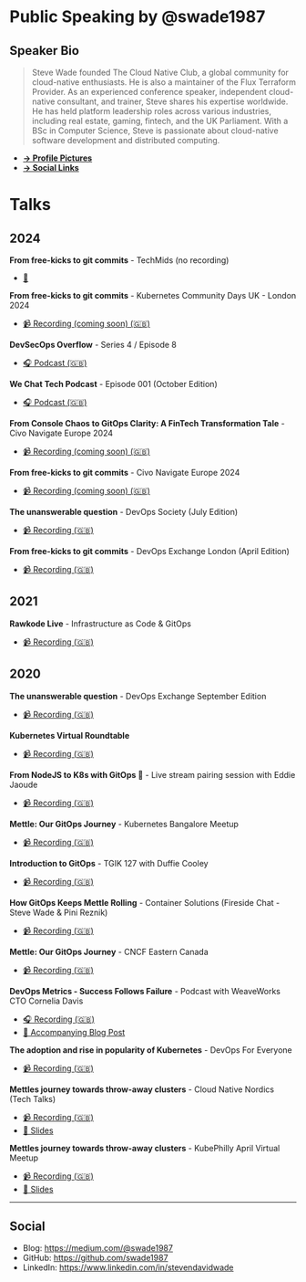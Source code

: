 # Public Speaking by @swade1987

## Speaker Bio

>Steve Wade founded The Cloud Native Club, a global community for cloud-native enthusiasts. He is also a maintainer of the Flux Terraform Provider.
>As an experienced conference speaker, independent cloud-native consultant, and trainer, Steve shares his expertise worldwide.
>He has held platform leadership roles across various industries, including real estate, gaming, fintech, and the UK Parliament.
>With a BSc in Computer Science, Steve is passionate about cloud-native software development and distributed computing.

- **[&rarr; Profile Pictures](assets/profile-pictures.md)**
- **[&rarr; Social Links](#social)**

# Talks

## 2024

**From free-kicks to git commits** - TechMids (no recording)

- [🔗](https://conf.techmids.io/speakers/SteveWade)

**From free-kicks to git commits** - Kubernetes Community Days UK - London 2024

- [📹 Recording (coming soon) (🇬🇧)](TBC)

**DevSecOps Overflow** - Series 4 / Episode 8

- [🎧 Podcast (🇬🇧)](https://open.spotify.com/episode/6Cvyct2mT0p7BdOMbfkCv9?si=8f26a2a396c64578)

**We Chat Tech Podcast** - Episode 001 (October Edition)

- [🎧 Podcast (🇬🇧)](https://open.spotify.com/episode/0C7IUJ1dolPYDisKfCgA8K?si=G1m0zz_iRvegDjMHFjxdKA)

**From Console Chaos to GitOps Clarity: A FinTech Transformation Tale** - Civo Navigate Europe 2024

- [📹 Recording (coming soon) (🇬🇧)](TBC)

**From free-kicks to git commits** - Civo Navigate Europe 2024

- [📹 Recording (coming soon) (🇬🇧)](TBC)

**The unanswerable question** - DevOps Society (July Edition)

- [📹 Recording (🇬🇧)](https://youtu.be/Xa1fjHHfeXg?si=ZU8HqPqwvT7RtdhY)

**From free-kicks to git commits** - DevOps Exchange London (April Edition)

- [📹 Recording (🇬🇧)](https://youtu.be/XOhqTARQfD4?si=BNdpakqYbu4s98Ec)

## 2021

**Rawkode Live** - Infrastructure as Code & GitOps

- [📹 Recording (🇬🇧)](https://www.youtube.com/watch?v=s9zjayZ1oxA)


## 2020

**The unanswerable question** - DevOps Exchange September Edition

- [📹 Recording (🇬🇧)](https://www.youtube.com/watch?v=poXBQ0gLMsI)

**Kubernetes Virtual Roundtable**

- [📹 Recording (🇬🇧)](https://www.youtube.com/watch?v=8oBdZn052Kk)

**From NodeJS to K8s with GitOps 🚀** - Live stream pairing session with Eddie Jaoude

- [📹 Recording (🇬🇧)](https://www.youtube.com/watch?v=oIemUNSU9Lw)

**Mettle: Our GitOps Journey** - Kubernetes Bangalore Meetup

- [📹 Recording (🇬🇧)](https://www.youtube.com/watch?v=qZS8Omi2Zsg)

**Introduction to GitOps** - TGIK 127 with Duffie Cooley 

- [📹 Recording (🇬🇧)](https://www.youtube.com/watch?v=F70wRexHIwg)

**How GitOps Keeps Mettle Rolling** - Container Solutions (Fireside Chat - Steve Wade & Pini Reznik)

- [📹 Recording (🇬🇧)](https://www.youtube.com/watch?v=2rJIjiMkVEA)

**Mettle: Our GitOps Journey** - CNCF Eastern Canada

- [📹 Recording (🇬🇧)](https://youtu.be/Aic7zI_Ddz0?t=1922)

**DevOps Metrics - Success Follows Failure** - Podcast with WeaveWorks CTO Cornelia Davis

- [🎧 Recording (🇬🇧)](https://episodes.buzzsprout.com/i5e5st4mrerl8xoi7im5u9liy22m?)
- [📜 Accompanying Blog Post](https://www.weave.works/blog/devops-metrics-success-follows-failure)

**The adoption and rise in popularity of Kubernetes** - DevOps For Everyone

- [📹 Recording (🇬🇧)](https://www.youtube.com/watch?v=ekWwezcKkUE)

**Mettles journey towards throw-away clusters** - Cloud Native Nordics (Tech Talks)

- [📹 Recording (🇬🇧)](https://www.youtube.com/watch?v=zSKCHZ3wpFM)
- [📜 Slides](https://www.slideshare.net/stevenwade1987/mettles-journey-towards-throw-away-clusters-cloud-native-nordics)

**Mettles journey towards throw-away clusters** - KubePhilly April Virtual Meetup

- [📹 Recording (🇬🇧)](https://youtu.be/3sIKwz0LOI0?t=3014)
- [📜 Slides](https://www.slideshare.net/secret/4zcHMjwcXz5fz4)

-----

## Social

- Blog:      https://medium.com/@swade1987
- GitHub:    https://github.com/swade1987
- LinkedIn:  https://www.linkedin.com/in/stevendavidwade 
